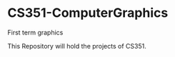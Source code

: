 CS351-ComputerGraphics
======================

First term graphics

This Repository will hold the projects of CS351.
